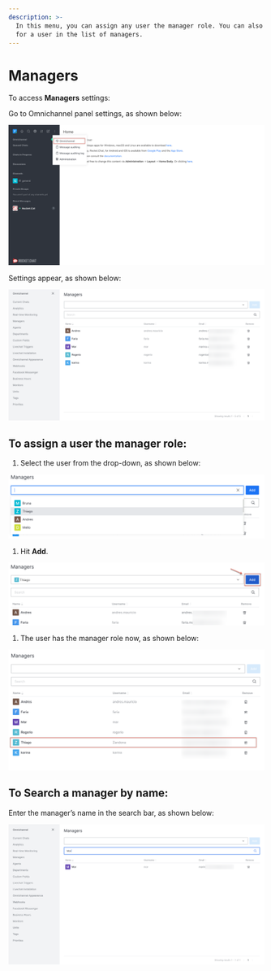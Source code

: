 ```yaml
---
description: >-
  In this menu, you can assign any user the manager role. You can also search
  for a user in the list of managers.
---
```


# Managers

To access **Managers** settings:

Go to Omnichannel panel settings, as shown below:

![](<../../.gitbook/assets/0 (8) (5) (5) (5) (5) (5) (4) (4) (1) (10).png>)

Settings appear, as shown below:

![](<../../.gitbook/assets/image (20).png>)

## **To assign a user the manager role:**

1. Select the user from the drop-down, as shown below:

![](<../../.gitbook/assets/2 (4).png>)

1. Hit **Add**.

![](<../../.gitbook/assets/image (21).png>)

1. The user has the manager role now, as shown below:

![](<../../.gitbook/assets/image (22).png>)

## **To Search a manager by name:**

Enter the manager’s name in the search bar, as shown below:

![](<../../.gitbook/assets/image (23).png>)
